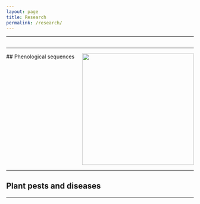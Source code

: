 ```yaml
---
layout: page
title: Research
permalink: /research/
---
```


---
## 

---

<img align="right" src="https://agougher.github.io/images/flsphylo.png" width="300">
## Phenological sequences


<br clear="right"/> 

---

## Plant pests and diseases

---
